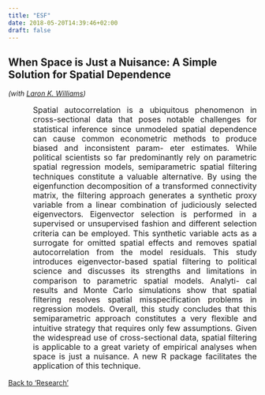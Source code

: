 ```yaml
---
title: "ESF"
date: 2018-05-20T14:39:46+02:00
draft: false
---
```


## When Space is Just a Nuisance: A Simple Solution for Spatial Dependence
*(with <a href="https://williamslaro.github.io" target="_blank">Laron K. Williams</a>)*<br>
<div style="margin-left: 50px;"><font size=3><p style="line-height: 1.2;" align="justify" class="hyphens">Spatial autocorrelation is a ubiquitous phenomenon in cross-sectional data that poses notable challenges for statistical inference since unmodeled spatial dependence can cause common econometric methods to produce biased and inconsistent param- eter estimates. While political scientists so far predominantly rely on parametric spatial regression models, semiparametric spatial filtering techniques constitute a valuable alternative. By using the eigenfunction decomposition of a transformed connectivity matrix, the filtering approach generates a synthetic proxy variable from a linear combination of judiciously selected eigenvectors. Eigenvector selection is performed in a supervised or unsupervised fashion and different selection criteria can be employed. This synthetic variable acts as a surrogate for omitted spatial effects and removes spatial autocorrelation from the model residuals. This study introduces eigenvector-based spatial filtering to political science and discusses its strengths and limitations in comparison to parametric spatial models. Analyti- cal results and Monte Carlo simulations show that spatial filtering resolves spatial misspecification problems in regression models. Overall, this study concludes that this semiparametric approach constitutes a very flexible and intuitive strategy that requires only few assumptions. Given the widespread use of cross-sectional data, spatial filtering is applicable to a great variety of empirical analyses when space is just a nuisance. A new R package facilitates the application of this technique.</p></font></div>

<a href="/research">Back to &lsquo;Research&rsquo;</a>

